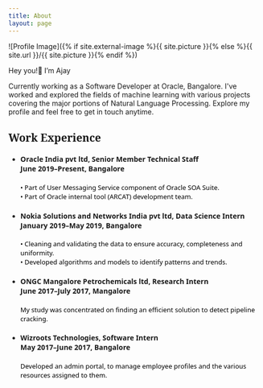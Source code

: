```yaml
---
title: About
layout: page
---
```

![Profile Image]({% if site.external-image %}{{ site.picture }}{% else %}{{ site.url }}/{{ site.picture }}{% endif %})

<p>Hey you!<span>&#128075;</span> I’m Ajay</p>

<p>Currently working as a Software Developer at Oracle, Bangalore. I've worked
and explored the fields of machine learning with various projects covering the
major portions of Natural Language Processing. Explore my profile and feel free
to get in touch anytime. </p>

<h2 style="font-family: 'Noto Serif';">Work Experience</h2>

<ul class="skill-list">
	<li><h4 style="font-family: 'Noto Sans';">Oracle India pvt ltd, Senior Member Technical Staff<br> June 2019–Present, Bangalore</h4></li>
	<p style="font-family: 'Noto Sans';font-size:small;color:black;">• Part of User Messaging Service component of Oracle SOA Suite.<br>• Part of Oracle internal tool (ARCAT) development team.</p>
	<li><h4 style="font-family: 'Noto Sans';">Nokia Solutions and Networks India pvt ltd, Data Science Intern <br>January 2019–May 2019, Bangalore</h4></li>
	<p style="font-family: 'Noto Sans';font-size:small;color:black;" >• Cleaning and validating the data to ensure accuracy, completeness and uniformity.<br>• Developed algorithms and models to identify patterns and trends.</p>
	<li><h4 style="font-family: 'Noto Sans';">ONGC Mangalore Petrochemicals ltd, Research Intern <br>June 2017–July 2017, Mangalore</h4></li>
	<p style="font-family: 'Noto Sans';font-size:small;color:black;" >My study was concentrated on finding an efficient solution to detect pipeline cracking.</p>
	<li><h4 style="font-family: 'Noto Sans';">Wizroots Technologies, Software Intern <br>May 2017–June 2017, Bangalore</h4></li>
	<p style="font-family: 'Noto Sans';font-size:small;color:black;" >Developed an admin portal, to manage employee profiles and the various resources assigned to them.</p>

</ul>
